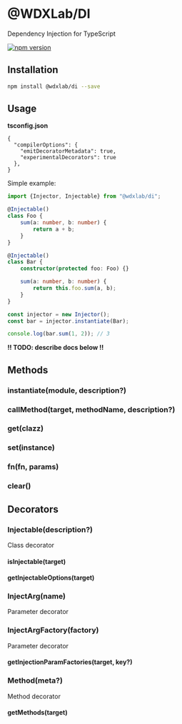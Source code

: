 # @WDXLab/DI

Dependency Injection for TypeScript

[![npm version](https://badge.fury.io/js/%40wdxlab%2Fdi.svg)](https://badge.fury.io/js/%40wdxlab%2Fdi)

## Installation

```sh
npm install @wdxlab/di --save
```

## Usage

**tsconfig.json**
```json5
{
  "compilerOptions": {
    "emitDecoratorMetadata": true,
    "experimentalDecorators": true
  },
}
```

Simple example:

```ts
import {Injector, Injectable} from "@wdxlab/di";

@Injectable()
class Foo {
    sum(a: number, b: number) {
        return a + b;
    }
}

@Injectable()
class Bar {
    constructor(protected foo: Foo) {}

    sum(a: number, b: number) {
        return this.foo.sum(a, b);
    }
}

const injector = new Injector();
const bar = injector.instantiate(Bar);

console.log(bar.sum(1, 2)); // 3
```

**‼️ TODO: describe docs below ‼️**

## Methods

### instantiate(module, description?)
### callMethod(target, methodName, description?)
### get(clazz)
### set(instance)
### fn(fn, params)
### clear()

## Decorators

### Injectable(description?)

Class decorator

#### isInjectable(target)
#### getInjectableOptions(target)

### InjectArg(name)

Parameter decorator

### InjectArgFactory(factory)

Parameter decorator

#### getInjectionParamFactories(target, key?)

### Method(meta?)

Method decorator

#### getMethods(target)
